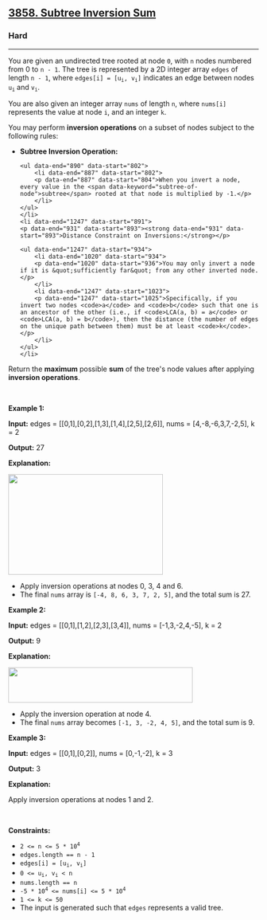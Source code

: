 <h2><a href="https://leetcode.com/problems/subtree-inversion-sum">3858. Subtree Inversion Sum</a></h2><h3>Hard</h3><hr><p data-end="551" data-start="302">You are given an undirected tree rooted at node <code>0</code>, with <code>n</code> nodes numbered from 0 to <code>n - 1</code>. The tree is represented by a 2D integer array <code>edges</code> of length <code>n - 1</code>, where <code>edges[i] = [u<sub>i</sub>, v<sub>i</sub>]</code> indicates an edge between nodes <code>u<sub>i</sub></code> and <code>v<sub>i</sub></code>.</p>

<p data-end="670" data-start="553">You are also given an integer array <code>nums</code> of length <code>n</code>, where <code>nums[i]</code> represents the value at node <code>i</code>, and an integer <code>k</code>.</p>

<p data-end="763" data-start="672">You may perform <strong>inversion operations</strong> on a subset of nodes subject to the following rules:</p>

<ul data-end="1247" data-start="765">
	<li data-end="890" data-start="765">
	<p data-end="799" data-start="767"><strong data-end="799" data-start="767">Subtree Inversion Operation:</strong></p>

	<ul data-end="890" data-start="802">
		<li data-end="887" data-start="802">
		<p data-end="887" data-start="804">When you invert a node, every value in the <span data-keyword="subtree-of-node">subtree</span> rooted at that node is multiplied by -1.</p>
		</li>
	</ul>
	</li>
	<li data-end="1247" data-start="891">
	<p data-end="931" data-start="893"><strong data-end="931" data-start="893">Distance Constraint on Inversions:</strong></p>

	<ul data-end="1247" data-start="934">
		<li data-end="1020" data-start="934">
		<p data-end="1020" data-start="936">You may only invert a node if it is &quot;sufficiently far&quot; from any other inverted node.</p>
		</li>
		<li data-end="1247" data-start="1023">
		<p data-end="1247" data-start="1025">Specifically, if you invert two nodes <code>a</code> and <code>b</code> such that one is an ancestor of the other (i.e., if <code>LCA(a, b) = a</code> or <code>LCA(a, b) = b</code>), then the distance (the number of edges on the unique path between them) must be at least <code>k</code>.</p>
		</li>
	</ul>
	</li>
</ul>

<p data-end="1358" data-start="1249">Return the <strong>maximum</strong> possible <strong>sum</strong> of the tree&#39;s node values after applying <strong>inversion operations</strong>.</p>

<p>&nbsp;</p>
<p><strong class="example">Example 1:</strong></p>

<div class="example-block">
<p><strong>Input:</strong> <span class="example-io">edges = [[0,1],[0,2],[1,3],[1,4],[2,5],[2,6]], nums = [4,-8,-6,3,7,-2,5], k = 2</span></p>

<p><strong>Output:</strong> <span class="example-io">27</span></p>

<p><strong>Explanation:</strong></p>

<p><img alt="" src="https://assets.leetcode.com/uploads/2025/03/29/tree1-3.jpg" style="width: 311px; height: 202px;" /></p>

<ul>
	<li>Apply inversion operations at nodes 0, 3, 4 and 6.</li>
	<li>The final <code data-end="1726" data-start="1720">nums</code> array is <code data-end="1760" data-start="1736">[-4, 8, 6, 3, 7, 2, 5]</code>, and the total sum is 27.</li>
</ul>
</div>

<p><strong class="example">Example 2:</strong></p>

<div class="example-block">
<p><strong>Input:</strong> <span class="example-io">edges = [[0,1],[1,2],[2,3],[3,4]], nums = [-1,3,-2,4,-5], k = 2</span></p>

<p><strong>Output:</strong> <span class="example-io">9</span></p>

<p><strong>Explanation:</strong></p>

<p><img alt="" src="https://assets.leetcode.com/uploads/2025/03/29/tree2-1.jpg" style="width: 371px; height: 71px;" /></p>

<ul>
	<li>Apply the inversion operation at node 4.</li>
	<li data-end="2632" data-start="2483">The final <code data-end="2569" data-start="2563">nums</code> array becomes <code data-end="2603" data-start="2584">[-1, 3, -2, 4, 5]</code>, and the total sum is 9.</li>
</ul>
</div>

<p><strong class="example">Example 3:</strong></p>

<div class="example-block">
<p><strong>Input:</strong> <span class="example-io">edges = [[0,1],[0,2]], nums = [0,-1,-2], k = 3</span></p>

<p><strong>Output:</strong> <span class="example-io">3</span></p>

<p><strong>Explanation:</strong></p>

<p>Apply inversion operations at nodes 1 and 2.</p>
</div>

<p>&nbsp;</p>
<p><strong>Constraints:</strong></p>

<ul>
	<li><code>2 &lt;= n &lt;= 5 * 10<sup>4</sup></code></li>
	<li><code>edges.length == n - 1</code></li>
	<li><code>edges[i] = [u<sub>i</sub>, v<sub>i</sub>]</code></li>
	<li><code>0 &lt;= u<sub>i</sub>, v<sub>i</sub> &lt; n</code></li>
	<li><code>nums.length == n</code></li>
	<li><code>-5 * 10<sup>4</sup> &lt;= nums[i] &lt;= 5 * 10<sup>4</sup></code></li>
	<li><code>1 &lt;= k &lt;= 50</code></li>
	<li>The input is generated such that <code>edges</code> represents a valid tree.</li>
</ul>
